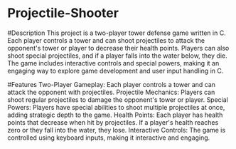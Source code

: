 # Projectile-Shooter
#Description
This project is a two-player tower defense game written in C. Each player controls a tower and can shoot projectiles to attack the opponent's tower or player to decrease their health points. Players can also shoot special projectiles, and if a player falls into the water below, they die. The game includes interactive controls and special powers, making it an engaging way to explore game development and user input handling in C.

#Features
Two-Player Gameplay: Each player controls a tower and can attack the opponent with projectiles.
Projectile Mechanics: Players can shoot regular projectiles to damage the opponent's tower or player.
Special Powers: Players have special abilities to shoot multiple projectiles at once, adding strategic depth to the game.
Health Points: Each player has health points that decrease when hit by projectiles. If a player's health reaches zero or they fall into the water, they lose.
Interactive Controls: The game is controlled using keyboard inputs, making it interactive and engaging.
